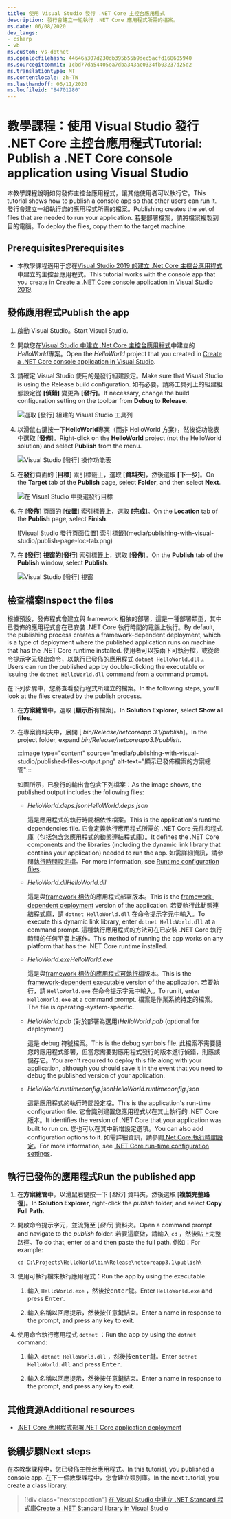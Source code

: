 ```yaml
---
title: 使用 Visual Studio 發行 .NET Core 主控台應用程式
description: 發行會建立一組執行 .NET Core 應用程式所需的檔案。
ms.date: 06/08/2020
dev_langs:
- csharp
- vb
ms.custom: vs-dotnet
ms.openlocfilehash: 44646a307d230db395b55b9dec5acfd168605940
ms.sourcegitcommit: 1cbd77da54405ea7dba343ac0334fb03237d25d2
ms.translationtype: MT
ms.contentlocale: zh-TW
ms.lasthandoff: 06/11/2020
ms.locfileid: "84701280"
---
```

# <a name="tutorial-publish-a-net-core-console-application-using-visual-studio"></a><span data-ttu-id="e6781-103">教學課程：使用 Visual Studio 發行 .NET Core 主控台應用程式</span><span class="sxs-lookup"><span data-stu-id="e6781-103">Tutorial: Publish a .NET Core console application using Visual Studio</span></span>

<span data-ttu-id="e6781-104">本教學課程說明如何發佈主控台應用程式，讓其他使用者可以執行它。</span><span class="sxs-lookup"><span data-stu-id="e6781-104">This tutorial shows how to publish a console app so that other users can run it.</span></span> <span data-ttu-id="e6781-105">發行會建立一組執行您的應用程式所需的檔案。</span><span class="sxs-lookup"><span data-stu-id="e6781-105">Publishing creates the set of files that are needed to run your application.</span></span> <span data-ttu-id="e6781-106">若要部署檔案，請將檔案複製到目的電腦。</span><span class="sxs-lookup"><span data-stu-id="e6781-106">To deploy the files, copy them to the target machine.</span></span>

## <a name="prerequisites"></a><span data-ttu-id="e6781-107">Prerequisites</span><span class="sxs-lookup"><span data-stu-id="e6781-107">Prerequisites</span></span>

- <span data-ttu-id="e6781-108">本教學課程適用于您在[Visual Studio 2019 的建立 .Net Core 主控台應用程式](with-visual-studio.md)中建立的主控台應用程式。</span><span class="sxs-lookup"><span data-stu-id="e6781-108">This tutorial works with the console app that you create in [Create a .NET Core console application in Visual Studio 2019](with-visual-studio.md).</span></span>

## <a name="publish-the-app"></a><span data-ttu-id="e6781-109">發佈應用程式</span><span class="sxs-lookup"><span data-stu-id="e6781-109">Publish the app</span></span>

1. <span data-ttu-id="e6781-110">啟動 Visual Studio。</span><span class="sxs-lookup"><span data-stu-id="e6781-110">Start Visual Studio.</span></span>

1. <span data-ttu-id="e6781-111">開啟您在[Visual Studio 中建立 .Net Core 主控台應用程式](with-visual-studio.md)中建立的*HelloWorld*專案。</span><span class="sxs-lookup"><span data-stu-id="e6781-111">Open the *HelloWorld* project that you created in [Create a .NET Core console application in Visual Studio](with-visual-studio.md).</span></span>

1. <span data-ttu-id="e6781-112">請確定 Visual Studio 使用的是發行組建設定。</span><span class="sxs-lookup"><span data-stu-id="e6781-112">Make sure that Visual Studio is using the Release build configuration.</span></span> <span data-ttu-id="e6781-113">如有必要，請將工具列上的組建組態設定從 **[偵錯]** 變更為 **[發行]**。</span><span class="sxs-lookup"><span data-stu-id="e6781-113">If necessary, change the build configuration setting on the toolbar from **Debug** to **Release**.</span></span>

   ![選取 [發行] 組建的 Visual Studio 工具列](media/publishing-with-visual-studio/visual-studio-toolbar-release.png)

1. <span data-ttu-id="e6781-115">以滑鼠右鍵按一下**HelloWorld**專案（而非 HelloWorld 方案），然後從功能表中選取 [**發佈**]。</span><span class="sxs-lookup"><span data-stu-id="e6781-115">Right-click on the **HelloWorld** project (not the HelloWorld solution) and select **Publish** from the menu.</span></span>

   ![Visual Studio [發行] 操作功能表](media/publishing-with-visual-studio/publish-context-menu.png)

1. <span data-ttu-id="e6781-117">在**發行**頁面的 [**目標**] 索引標籤上，選取 [**資料夾**]，然後選取 **[下一步]**。</span><span class="sxs-lookup"><span data-stu-id="e6781-117">On the **Target** tab of the **Publish** page, select **Folder**, and then select **Next**.</span></span>

   ![在 Visual Studio 中挑選發行目標](media/publishing-with-visual-studio/pick-publish-target.png)

1. <span data-ttu-id="e6781-119">在 [**發佈**] 頁面的 [**位置**] 索引標籤上，選取 **[完成]**。</span><span class="sxs-lookup"><span data-stu-id="e6781-119">On the **Location** tab of the **Publish** page, select **Finish**.</span></span>

   ![Visual Studio 發行頁面位置] 索引標籤](media/publishing-with-visual-studio/publish-page-loc-tab.png)

1. <span data-ttu-id="e6781-121">在 **[發行] 視窗的**[**發行**] 索引標籤上，選取 [**發佈**]。</span><span class="sxs-lookup"><span data-stu-id="e6781-121">On the **Publish** tab of the **Publish** window, select **Publish**.</span></span>

   ![Visual Studio [發行] 視窗](media/publishing-with-visual-studio/publish-page.png)

## <a name="inspect-the-files"></a><span data-ttu-id="e6781-123">檢查檔案</span><span class="sxs-lookup"><span data-stu-id="e6781-123">Inspect the files</span></span>

<span data-ttu-id="e6781-124">根據預設，發佈程式會建立與 framework 相依的部署，這是一種部署類型，其中已發佈的應用程式會在已安裝 .NET Core 執行時間的電腦上執行。</span><span class="sxs-lookup"><span data-stu-id="e6781-124">By default, the publishing process creates a framework-dependent deployment, which is a type of deployment where the published application runs on machine that has the .NET Core runtime installed.</span></span> <span data-ttu-id="e6781-125">使用者可以按兩下可執行檔，或從命令提示字元發出命令，以執行已發佈的應用程式 `dotnet HelloWorld.dll` 。</span><span class="sxs-lookup"><span data-stu-id="e6781-125">Users can run the published app by double-clicking the executable or issuing the `dotnet HelloWorld.dll` command from a command prompt.</span></span>

<span data-ttu-id="e6781-126">在下列步驟中，您將查看發行程式所建立的檔案。</span><span class="sxs-lookup"><span data-stu-id="e6781-126">In the following steps, you'll look at the files created by the publish process.</span></span>

1. <span data-ttu-id="e6781-127">在**方案總管**中，選取 [**顯示所有**檔案]。</span><span class="sxs-lookup"><span data-stu-id="e6781-127">In **Solution Explorer**, select **Show all files**.</span></span>

1. <span data-ttu-id="e6781-128">在專案資料夾中，展開 [ *bin/Release/netcoreapp 3.1/publish*]。</span><span class="sxs-lookup"><span data-stu-id="e6781-128">In the project folder, expand *bin/Release/netcoreapp3.1/publish*.</span></span>

   :::image type="content" source="media/publishing-with-visual-studio/published-files-output.png" alt-text="顯示已發佈檔案的方案總管":::

   <span data-ttu-id="e6781-130">如圖所示，已發行的輸出會包含下列檔案：</span><span class="sxs-lookup"><span data-stu-id="e6781-130">As the image shows, the published output includes the following files:</span></span>

   * <span data-ttu-id="e6781-131">*HelloWorld.deps.json*</span><span class="sxs-lookup"><span data-stu-id="e6781-131">*HelloWorld.deps.json*</span></span>

      <span data-ttu-id="e6781-132">這是應用程式的執行時間相依性檔案。</span><span class="sxs-lookup"><span data-stu-id="e6781-132">This is the application's runtime dependencies file.</span></span> <span data-ttu-id="e6781-133">它會定義執行應用程式所需的 .NET Core 元件和程式庫（包括包含您應用程式的動態連結程式庫）。</span><span class="sxs-lookup"><span data-stu-id="e6781-133">It defines the .NET Core components and the libraries (including the dynamic link library that contains your application) needed to run the app.</span></span> <span data-ttu-id="e6781-134">如需詳細資訊，請參閱[執行時間設定檔](https://github.com/dotnet/cli/blob/85ca206d84633d658d7363894c4ea9d59e515c1a/Documentation/specs/runtime-configuration-file.md)。</span><span class="sxs-lookup"><span data-stu-id="e6781-134">For more information, see [Runtime configuration files](https://github.com/dotnet/cli/blob/85ca206d84633d658d7363894c4ea9d59e515c1a/Documentation/specs/runtime-configuration-file.md).</span></span>

   * <span data-ttu-id="e6781-135">*HelloWorld.dll*</span><span class="sxs-lookup"><span data-stu-id="e6781-135">*HelloWorld.dll*</span></span>

      <span data-ttu-id="e6781-136">這是與[framework 相依](../deploying/deploy-with-cli.md#framework-dependent-deployment)的應用程式部署版本。</span><span class="sxs-lookup"><span data-stu-id="e6781-136">This is the [framework-dependent deployment](../deploying/deploy-with-cli.md#framework-dependent-deployment) version of the application.</span></span> <span data-ttu-id="e6781-137">若要執行此動態連結程式庫，請 `dotnet HelloWorld.dll` 在命令提示字元中輸入。</span><span class="sxs-lookup"><span data-stu-id="e6781-137">To execute this dynamic link library, enter `dotnet HelloWorld.dll` at a command prompt.</span></span> <span data-ttu-id="e6781-138">這種執行應用程式的方法可在已安裝 .NET Core 執行時間的任何平臺上運作。</span><span class="sxs-lookup"><span data-stu-id="e6781-138">This method of running the app works on any platform that has the .NET Core runtime installed.</span></span>

   * <span data-ttu-id="e6781-139">*HelloWorld.exe*</span><span class="sxs-lookup"><span data-stu-id="e6781-139">*HelloWorld.exe*</span></span>

      <span data-ttu-id="e6781-140">這是與[framework 相依的應用程式可執行檔](../deploying/deploy-with-cli.md#framework-dependent-executable)版本。</span><span class="sxs-lookup"><span data-stu-id="e6781-140">This is the [framework-dependent executable](../deploying/deploy-with-cli.md#framework-dependent-executable) version of the application.</span></span> <span data-ttu-id="e6781-141">若要執行，請 `HelloWorld.exe` 在命令提示字元中輸入。</span><span class="sxs-lookup"><span data-stu-id="e6781-141">To run it, enter `HelloWorld.exe` at a command prompt.</span></span> <span data-ttu-id="e6781-142">檔案是作業系統特定的檔案。</span><span class="sxs-lookup"><span data-stu-id="e6781-142">The file is operating-system-specific.</span></span>

   * <span data-ttu-id="e6781-143">*HelloWorld.pdb* (對於部署為選用)</span><span class="sxs-lookup"><span data-stu-id="e6781-143">*HelloWorld.pdb* (optional for deployment)</span></span>

      <span data-ttu-id="e6781-144">這是 debug 符號檔案。</span><span class="sxs-lookup"><span data-stu-id="e6781-144">This is the debug symbols file.</span></span> <span data-ttu-id="e6781-145">此檔案不需要隨您的應用程式部署，但當您需要對應用程式發行的版本進行偵錯，則應該儲存它。</span><span class="sxs-lookup"><span data-stu-id="e6781-145">You aren't required to deploy this file along with your application, although you should save it in the event that you need to debug the published version of your application.</span></span>

   * <span data-ttu-id="e6781-146">*HelloWorld.runtimeconfig.json*</span><span class="sxs-lookup"><span data-stu-id="e6781-146">*HelloWorld.runtimeconfig.json*</span></span>

      <span data-ttu-id="e6781-147">這是應用程式的執行時間設定檔。</span><span class="sxs-lookup"><span data-stu-id="e6781-147">This is the application's run-time configuration file.</span></span> <span data-ttu-id="e6781-148">它會識別建置您應用程式以在其上執行的 .NET Core 版本。</span><span class="sxs-lookup"><span data-stu-id="e6781-148">It identifies the version of .NET Core that your application was built to run on.</span></span> <span data-ttu-id="e6781-149">您也可以在其中新增設定選項。</span><span class="sxs-lookup"><span data-stu-id="e6781-149">You can also add configuration options to it.</span></span> <span data-ttu-id="e6781-150">如需詳細資訊，請參閱[.Net Core 執行時間設定](../run-time-config/index.md#runtimeconfigjson)。</span><span class="sxs-lookup"><span data-stu-id="e6781-150">For more information, see [.NET Core run-time configuration settings](../run-time-config/index.md#runtimeconfigjson).</span></span>

## <a name="run-the-published-app"></a><span data-ttu-id="e6781-151">執行已發佈的應用程式</span><span class="sxs-lookup"><span data-stu-id="e6781-151">Run the published app</span></span>

1. <span data-ttu-id="e6781-152">在**方案總管**中，以滑鼠右鍵按一下 [*發行*] 資料夾，然後選取 [**複製完整路徑**]。</span><span class="sxs-lookup"><span data-stu-id="e6781-152">In **Solution Explorer**, right-click the *publish* folder, and select **Copy Full Path**.</span></span>

1. <span data-ttu-id="e6781-153">開啟命令提示字元，並流覽至 [*發行*] 資料夾。</span><span class="sxs-lookup"><span data-stu-id="e6781-153">Open a command prompt and navigate to the *publish* folder.</span></span> <span data-ttu-id="e6781-154">若要這麼做，請輸入 `cd` ，然後貼上完整路徑。</span><span class="sxs-lookup"><span data-stu-id="e6781-154">To do that, enter `cd` and then paste the full path.</span></span> <span data-ttu-id="e6781-155">例如：</span><span class="sxs-lookup"><span data-stu-id="e6781-155">For example:</span></span>

   ```
   cd C:\Projects\HelloWorld\bin\Release\netcoreapp3.1\publish\
   ```

1. <span data-ttu-id="e6781-156">使用可執行檔來執行應用程式：</span><span class="sxs-lookup"><span data-stu-id="e6781-156">Run the app by using the executable:</span></span>

   1. <span data-ttu-id="e6781-157">輸入 `HelloWorld.exe` ，然後按<kbd>enter</kbd>鍵。</span><span class="sxs-lookup"><span data-stu-id="e6781-157">Enter `HelloWorld.exe` and press <kbd>Enter</kbd>.</span></span>

   1. <span data-ttu-id="e6781-158">輸入名稱以回應提示，然後按任意鍵結束。</span><span class="sxs-lookup"><span data-stu-id="e6781-158">Enter a name in response to the prompt, and press any key to exit.</span></span>

1. <span data-ttu-id="e6781-159">使用命令執行應用程式 `dotnet` ：</span><span class="sxs-lookup"><span data-stu-id="e6781-159">Run the app by using the `dotnet` command:</span></span>

   1. <span data-ttu-id="e6781-160">輸入 `dotnet HelloWorld.dll` ，然後按<kbd>enter</kbd>鍵。</span><span class="sxs-lookup"><span data-stu-id="e6781-160">Enter `dotnet HelloWorld.dll` and press <kbd>Enter</kbd>.</span></span>

   1. <span data-ttu-id="e6781-161">輸入名稱以回應提示，然後按任意鍵結束。</span><span class="sxs-lookup"><span data-stu-id="e6781-161">Enter a name in response to the prompt, and press any key to exit.</span></span>

## <a name="additional-resources"></a><span data-ttu-id="e6781-162">其他資源</span><span class="sxs-lookup"><span data-stu-id="e6781-162">Additional resources</span></span>

- [<span data-ttu-id="e6781-163">.NET Core 應用程式部署</span><span class="sxs-lookup"><span data-stu-id="e6781-163">.NET Core application deployment</span></span>](../deploying/index.md)

## <a name="next-steps"></a><span data-ttu-id="e6781-164">後續步驟</span><span class="sxs-lookup"><span data-stu-id="e6781-164">Next steps</span></span>

<span data-ttu-id="e6781-165">在本教學課程中，您已發佈主控台應用程式。</span><span class="sxs-lookup"><span data-stu-id="e6781-165">In this tutorial, you published a console app.</span></span> <span data-ttu-id="e6781-166">在下一個教學課程中，您會建立類別庫。</span><span class="sxs-lookup"><span data-stu-id="e6781-166">In the next tutorial, you create a class library.</span></span>

> [!div class="nextstepaction"]
> [<span data-ttu-id="e6781-167">在 Visual Studio 中建立 .NET Standard 程式庫</span><span class="sxs-lookup"><span data-stu-id="e6781-167">Create a .NET Standard library in Visual Studio</span></span>](library-with-visual-studio.md)
